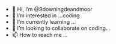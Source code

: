 - 👋 Hi, I’m @9downingdeandmoor
- 👀 I’m interested in ...coding
- 🌱 I’m currently learning ...
- 💞️ I’m looking to collaborate on coding...
- 📫 How to reach me ...

<!---
9downingdeandmoor/9downingdeandmoor is a ✨ special ✨ repository because its `README.md` (this file) appears on your GitHub profile.
You can click the Preview link to take a look at your changes.
--->
